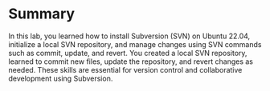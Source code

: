 # Summary

In this lab, you learned how to install Subversion (SVN) on Ubuntu 22.04, initialize a local SVN repository, and manage changes using SVN commands such as commit, update, and revert. You created a local SVN repository, learned to commit new files, update the repository, and revert changes as needed. These skills are essential for version control and collaborative development using Subversion.
